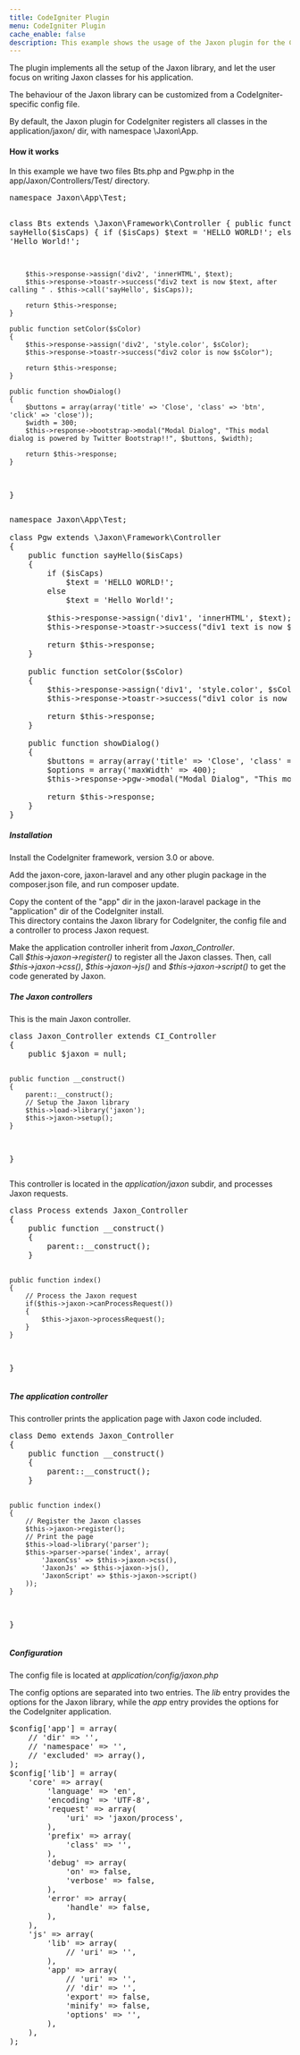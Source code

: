 ```yaml
---
title: CodeIgniter Plugin
menu: CodeIgniter Plugin
cache_enable: false
description: This example shows the usage of the Jaxon plugin for the CodeIgniter framework.
---
```


The plugin implements all the setup of the Jaxon library, and let the user focus on writing Jaxon classes for his application.

The behaviour of the Jaxon library can be customized from a CodeIgniter-specific config file.

By default, the Jaxon plugin for CodeIgniter registers all classes in the application/jaxon/ dir, with namespace \Jaxon\App.

<div class="row">
    <div class="col-sm-12">
        <h4 class="page-header">How it works</h4>
<p>In this example we have two files Bts.php and Pgw.php in the app/Jaxon/Controllers/Test/ directory.</p>
<pre>
namespace Jaxon\App\Test;

class Bts extends \Jaxon\Framework\Controller
{
    public function sayHello($isCaps)
    {
        if ($isCaps)
            $text = 'HELLO WORLD!';
        else
            $text = 'Hello World!';
    
        $this->response->assign('div2', 'innerHTML', $text);
        $this->response->toastr->success("div2 text is now $text, after calling " . $this->call('sayHello', $isCaps));
    
        return $this->response;
    }

    public function setColor($sColor)
    {
        $this->response->assign('div2', 'style.color', $sColor);
        $this->response->toastr->success("div2 color is now $sColor");
    
        return $this->response;
    }

    public function showDialog()
    {
        $buttons = array(array('title' => 'Close', 'class' => 'btn', 'click' => 'close'));
        $width = 300;
        $this->response->bootstrap->modal("Modal Dialog", "This modal dialog is powered by Twitter Bootstrap!!", $buttons, $width);
    
        return $this->response;
    }
}
</pre>

<pre>
namespace Jaxon\App\Test;

class Pgw extends \Jaxon\Framework\Controller
{
    public function sayHello($isCaps)
    {
        if ($isCaps)
            $text = 'HELLO WORLD!';
        else
            $text = 'Hello World!';
    
        $this->response->assign('div1', 'innerHTML', $text);
        $this->response->toastr->success("div1 text is now $text, after calling " . $this->call('sayHello', $isCaps));
    
        return $this->response;
    }

    public function setColor($sColor)
    {
        $this->response->assign('div1', 'style.color', $sColor);
        $this->response->toastr->success("div1 color is now $sColor");
    
        return $this->response;
    }

    public function showDialog()
    {
        $buttons = array(array('title' => 'Close', 'class' => 'btn', 'click' => 'close'));
        $options = array('maxWidth' => 400);
        $this->response->pgw->modal("Modal Dialog", "This modal dialog is powered by PgwModal!!", $buttons, $options);
    
        return $this->response;
    }
}
</pre>

<h5><b>Installation</b></h5>
<p>
Install the CodeIgniter framework, version 3.0 or above.
</p>
<p>
Add the jaxon-core, jaxon-laravel and any other plugin package in the composer.json file, and run composer update.
</p>
<p>
Copy the content of the "app" dir in the jaxon-laravel package in the "application" dir of the CodeIgniter install.<br/>
This directory contains the Jaxon library for CodeIgniter, the config file and a controller to process Jaxon request.
</p>
<p>
Make the application controller inherit from <em>Jaxon_Controller</em>.<br/>
Call <em>$this->jaxon->register()</em> to register all the Jaxon classes. Then, call <em>$this->jaxon->css()</em>,
<em>$this->jaxon->js()</em> and <em>$this->jaxon->script()</em> to get the code generated by Jaxon.
</p>

<h5><b>The Jaxon controllers</b></h5>
<p>
This is the main Jaxon controller.
</p>
<pre>
class Jaxon_Controller extends CI_Controller
{
    public $jaxon = null;

    public function __construct()
    {
        parent::__construct();
        // Setup the Jaxon library
        $this->load->library('jaxon');
        $this->jaxon->setup();
    }
}
</pre>
<p>
This controller is located in the <em>application/jaxon</em> subdir, and processes Jaxon requests.
</p>
<pre>
class Process extends Jaxon_Controller
{
    public function __construct()
    {
        parent::__construct();
    }

    public function index()
    {
        // Process the Jaxon request
        if($this->jaxon->canProcessRequest())
        {
            $this->jaxon->processRequest();
        }
    }
}
</pre>

<h5><b>The application controller</b></h5>
<p>
This controller prints the application page with Jaxon code included.
</p>
<pre>
class Demo extends Jaxon_Controller
{
    public function __construct()
    {
        parent::__construct();
    }

    public function index()
    {
        // Register the Jaxon classes
        $this->jaxon->register();
        // Print the page
        $this->load->library('parser');
        $this->parser->parse('index', array(
            'JaxonCss' => $this->jaxon->css(),
            'JaxonJs' => $this->jaxon->js(),
            'JaxonScript' => $this->jaxon->script()
        ));
    }
}
</pre>

<h5><b>Configuration</b></h5>
<p>The config file is located at <em>application/config/jaxon.php</em></p>
<p>
The config options are separated into two entries. The <em>lib</em> entry provides the options for
the Jaxon library, while the <em>app</em> entry provides the options for the CodeIgniter application.
</p>
<pre>
$config['app'] = array(
    // 'dir' => '',
    // 'namespace' => '',
    // 'excluded' => array(),
);
$config['lib'] = array(
    'core' => array(
        'language' => 'en',
        'encoding' => 'UTF-8',
        'request' => array(
            'uri' => 'jaxon/process',
        ),
        'prefix' => array(
            'class' => '',
        ),
        'debug' => array(
            'on' => false,
            'verbose' => false,
        ),
        'error' => array(
            'handle' => false,
        ),
    ),
    'js' => array(
        'lib' => array(
            // 'uri' => '',
        ),
        'app' => array(
            // 'uri' => '',
            // 'dir' => '',
            'export' => false,
            'minify' => false,
            'options' => '',
        ),
    ),
);
</pre>
    </div>
</div>
